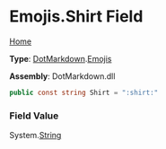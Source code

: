 # Emojis\.Shirt Field

[Home](../../../README.md)

**Type**: [DotMarkdown](../../README.md)\.[Emojis](../README.md)

**Assembly**: DotMarkdown\.dll

```csharp
public const string Shirt = ":shirt:"
```

### Field Value

System\.[String](https://docs.microsoft.com/en-us/dotnet/api/system.string)